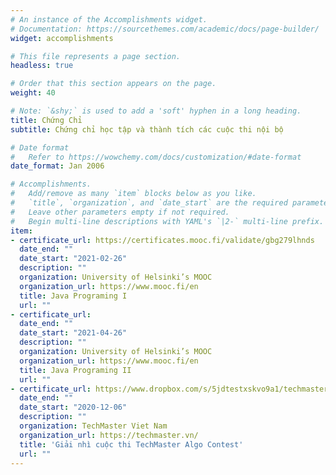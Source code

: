 ```yaml
---
# An instance of the Accomplishments widget.
# Documentation: https://sourcethemes.com/academic/docs/page-builder/
widget: accomplishments

# This file represents a page section.
headless: true

# Order that this section appears on the page.
weight: 40

# Note: `&shy;` is used to add a 'soft' hyphen in a long heading.
title: Chứng Chỉ
subtitle: Chứng chỉ học tập và thành tích các cuộc thi nội bộ

# Date format
#   Refer to https://wowchemy.com/docs/customization/#date-format
date_format: Jan 2006

# Accomplishments.
#   Add/remove as many `item` blocks below as you like.
#   `title`, `organization`, and `date_start` are the required parameters.
#   Leave other parameters empty if not required.
#   Begin multi-line descriptions with YAML's `|2-` multi-line prefix.
item:
- certificate_url: https://certificates.mooc.fi/validate/gbg279lhnds
  date_end: ""
  date_start: "2021-02-26"
  description: ""
  organization: University of Helsinki’s MOOC
  organization_url: https://www.mooc.fi/en
  title: Java Programing I
  url: ""
- certificate_url: 
  date_end: ""
  date_start: "2021-04-26"
  description: ""
  organization: University of Helsinki’s MOOC
  organization_url: https://www.mooc.fi/en
  title: Java Programing II
  url: ""
- certificate_url: https://www.dropbox.com/s/5jdtestxskvo9a1/techmaster%20algo%20contest.jpg?dl=0
  date_end: ""
  date_start: "2020-12-06"
  description: ""
  organization: TechMaster Viet Nam
  organization_url: https://techmaster.vn/
  title: 'Giải nhì cuộc thi TechMaster Algo Contest'
  url: ""
---
```

